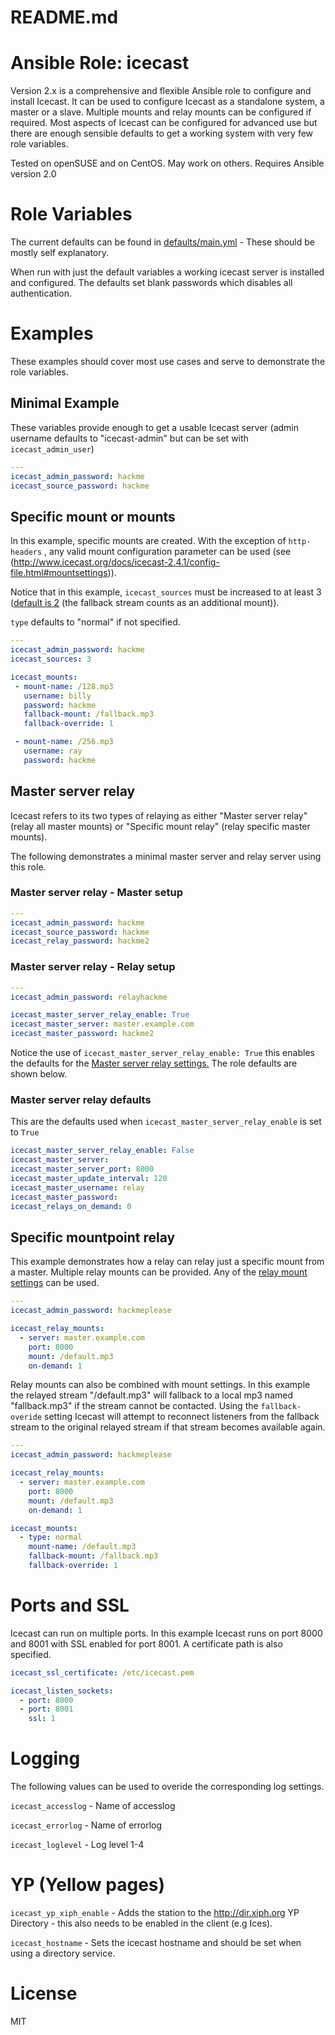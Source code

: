 # README.md
# Ansible Role: icecast
Version 2.x is a comprehensive and flexible Ansible role to configure and install Icecast.  It can be used to configure Icecast as a standalone system, a master or a slave.  Multiple mounts and relay mounts can be configured if required.  Most aspects of Icecast can be configured for advanced use but there are enough sensible defaults to get a working system with very few role variables.  

Tested on openSUSE and on CentOS.  May work on others.  Requires Ansible version 2.0

# Role Variables
The current defaults can be found in [defaults/main.yml](defaults/main.yml) - These should be mostly self explanatory.

When run with just the default variables a working icecast server is installed and configured. The defaults set blank passwords which disables all authentication.

# Examples
These examples should cover most use cases and serve to demonstrate the role variables.

## Minimal Example
These variables provide enough to get a usable Icecast server (admin username defaults to "icecast-admin" but can be set with ```icecast_admin_user```)
```yaml
---
icecast_admin_password: hackme
icecast_source_password: hackme
```

## Specific mount or mounts
In this example, specific mounts are created. With the exception of ```http-headers``` , any valid mount configuration parameter can be used (see (http://www.icecast.org/docs/icecast-2.4.1/config-file.html#mountsettings)).

Notice that in this example, ```icecast_sources``` must be increased to at least 3 ([default is 2](http://www.icecast.org/docs/icecast-2.4.1/config-file.html#limits) (the fallback stream counts as an additional mount)).

```type``` defaults to "normal" if not specified.
```yaml
---
icecast_admin_password: hackme
icecast_sources: 3

icecast_mounts:
 - mount-name: /128.mp3
   username: billy
   password: hackme
   fallback-mount: /fallback.mp3
   fallback-override: 1

 - mount-name: /256.mp3
   username: ray
   password: hackme
```

## Master server relay
Icecast refers to its two types of relaying as either "Master server relay" (relay all master mounts) or "Specific mount relay" (relay specific master mounts).

The following demonstrates a minimal master server and relay server using this role.

### Master server relay - Master setup
```yaml
---
icecast_admin_password: hackme
icecast_source_password: hackme
icecast_relay_password: hackme2
```
### Master server relay - Relay setup
```yaml
---
icecast_admin_password: relayhackme

icecast_master_server_relay_enable: True
icecast_master_server: master.example.com
icecast_master_password: hackme2
```

Notice the use of ```icecast_master_server_relay_enable: True```
this enables the defaults for the [Master server relay settings.](http://www.icecast.org/docs/icecast-2.4.1/config-file.html#relay) The role defaults are shown below.
### Master server relay defaults
This are the defaults used when ```icecast_master_server_relay_enable``` is set to ```True```
```yaml
icecast_master_server_relay_enable: False
icecast_master_server:
icecast_master_server_port: 8000
icecast_master_update_interval: 120
icecast_master_username: relay
icecast_master_password:
icecast_relays_on_demand: 0
```
## Specific mountpoint relay
This example demonstrates how a relay can relay just a specific mount from a master.  Multiple relay mounts can be provided.  Any of the [relay mount settings](http://www.icecast.org/docs/icecast-2.4.1/config-file.html#relay) can be used.
```yaml
---
icecast_admin_password: hackmeplease

icecast_relay_mounts:
  - server: master.example.com
    port: 8000
    mount: /default.mp3
    on-demand: 1
```
Relay mounts can also be combined with mount settings. In this example the relayed stream "/default.mp3" will fallback to a local mp3 named "fallback.mp3" if the stream cannot be contacted.  Using the ```fallback-overide``` setting Icecast will attempt to reconnect listeners from the fallback stream to the original relayed stream if that stream becomes available again. 

```yaml
---
icecast_admin_password: hackmeplease

icecast_relay_mounts:
  - server: master.example.com
    port: 8000
    mount: /default.mp3
    on-demand: 1

icecast_mounts:
  - type: normal
    mount-name: /default.mp3
    fallback-mount: /fallback.mp3
    fallback-override: 1
```
# Ports and SSL
Icecast can run on multiple ports.  In this example Icecast runs on port 8000 and 8001 with SSL enabled for port 8001.  A certificate path is also specified.
```yaml
icecast_ssl_certificate: /etc/icecast.pem

icecast_listen_sockets:
  - port: 8000
  - port: 8001
    ssl: 1
```

# Logging
The following values can be used to overide the corresponding log settings.

```icecast_accesslog``` - Name of accesslog

```icecast_errorlog``` - Name of errorlog

```icecast_loglevel``` - Log level 1-4

# YP (Yellow pages)
```icecast_yp_xiph_enable``` - Adds the station to the http://dir.xiph.org YP Directory - this also needs to be enabled in the client (e.g Ices).

```icecast_hostname``` - Sets the icecast hostname and should be set when using a directory service.

# License
MIT
